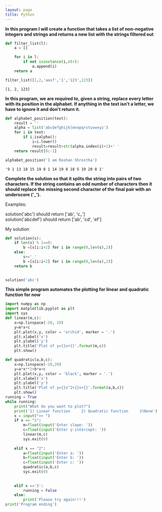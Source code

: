 ```yaml
---
layout: page
title: Python
---
```

**In this program I will create a function that takes a list of non-negative integers and strings and returns a new list with the strings filtered out**


```python
def filter_list(l):
    a = []

    for i in l:
        if not isinstance(i,str):
            a.append(i)
    return a

```


```python
filter_list([1,2,'aasf','1','123',123])
```




    [1, 2, 123]

**In this program, we are required to, given a string, replace every letter with its position in the alphabet.
If anything in the text isn't a letter, we have to ignore it and don't return it.**


```python
def alphabet_position(text):
    result = ''
    alpha = list('abcdefghijklmnopqrstuvwxyz')
    for i in text:
        if i.isalpha():
            i=i.lower()
            result=result+str(alpha.index(i)+1)+' '
    return result[0:-1]
```


```python
alphabet_position('I am Roshan Shrestha')
```




    '9 1 13 18 15 19 8 1 14 19 8 18 5 19 20 8 1'
    
**Complete the solution so that it splits the string into pairs of two characters. If the string contains an odd number of characters then it should replace the missing second character of the final pair with an underscore ('_').**

Examples:

solution('abc') should return ['ab', 'c_']  
solution('abcdef') should return ['ab', 'cd', 'ef']  

My solution  
```python
def solution(s):
    if len(s) % 2==0:
        b =[s[i:i+2] for i in range(0,len(s),2)]
    else:
        s+='_'
        b =[s[i:i+2] for i in range(0,len(s),2)]
    return b
    
```


```python
solution('abc')
```

**This simple program automates the plotting for linear and quadratic function for now**


```python
import numpy as np
import matplotlib.pyplot as plt
import sys
def linear(m,c):
    x=np.linspace(-20, 20)
    y=m*x+c
    plt.plot(x,y, color = 'orchid', marker = '.')
    plt.xlabel('x')
    plt.ylabel('y')
    plt.title('Plot of y={}x+{}'.format(m,c))
    plt.show()

def quadratic(a,b,c):
    x=np.linspace(-20,20)
    y=a*x**2+b*x+c
    plt.plot(x,y, color = 'black', marker = '.')
    plt.xlabel('x')
    plt.ylabel('y')
    plt.title('Plot of y={}x^2+{}x+{}'.format(a,b,c))
    plt.show()
running = True
while running:
    print("What do you want to plot?")
    print('1) Linear function     2) Quadratic function     3)None')
    x = input(">> ")
    if x == "1":
        m=float(input('Enter slope: '))
        c=float(input('Enter y-intercept: '))
        linear(m,c)
        sys.exit(0)
              
    elif x == "2":
        a=float(input('Enter a: '))
        b=float(input('Enter b: '))
        c=float(input('Enter c: '))
        quadratic(a,b,c)
        sys.exit(0)
        
        
    elif x =='3':
        running = False
    else:
        print('Please try again!!!')
print('Program ending')

```





